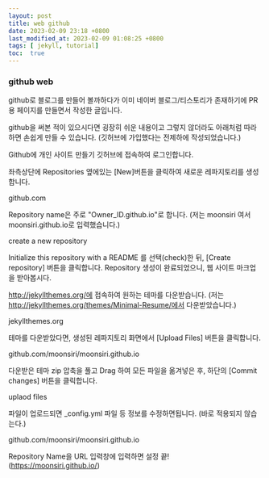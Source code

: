 ```yaml
---
layout: post
title: web github
date: 2023-02-09 23:18 +0800
last_modified_at: 2023-02-09 01:08:25 +0800
tags: [ jekyll, tutorial]
toc:  true
---
```


### github web
github로 블로그를 만들어 볼까하다가 이미 네이버 블로그/티스토리가 존재하기에 PR용 페이지를 만들면서 작성한 글입니다.

github을 써본 적이 있으시다면 굉장히 쉬운 내용이고 그렇지 않더라도 아래처럼 따라하면 손쉽게 만들 수 있습니다. (깃허브에 가입했다는 전제하에 작성되었습니다.)

Github에 개인 사이트 만들기
깃허브에 접속하여 로그인합니다.

좌측상단에 Repositories 옆에있는 [New]버튼을 클릭하여 새로운 레파지토리를 생성합니다.



github.com

Repository name은 주로 "Owner_ID.github.io"로 합니다.
(저는 moonsiri 여서 moonsiri.github.io로 입력했습니다.)



create a new repository

Initialize this repository with a README 를 선택(check)한 뒤, [Create repository] 버튼을 클릭합니다.
Repository 생성이 완료되었으니, 웹 사이트 마크업을 받아봅시다.

http://jekyllthemes.org/에 접속하여 원하는 테마를 다운받습니다.
(저는 http://jekyllthemes.org/themes/Minimal-Resume/에서 다운받았습니다.)



jekyllthemes.org

테마를 다운받았다면, 생성된 레파지토리 화면에서 [Upload Files] 버튼을 클릭합니다.


github.com/moonsiri/moonsiri.github.io

다운받은 테마 zip 압축을 풀고 Drag 하여 모든 파일을 옮겨넣은 후, 하단의 [Commit changes] 버튼을 클릭합니다.


uplaod files

파일이 업로드되면 _config.yml 파일 등 정보를 수정하면됩니다. (바로 적용되지 않습는다.)


github.com/moonsiri/moonsiri.github.io

Repository Name을 URL 입력창에 입력하면 설정 끝!
(https://moonsiri.github.io/)